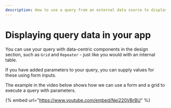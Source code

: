 ```yaml
---
description: How to use a query from an external data source to display data in your app
---
```


# Displaying query data in your app

You can use your query with data-centric components in the design section, such as `Grid` and `Repeater` - just like you would with an internal table.

If you have added parameters to your query, you can supply values for these using form inputs.

The example in the video below shows how we can use a form and a grid to execute a query with parameters.

{% embed url="https://www.youtube.com/embed/Nei220VBrBU" %}
